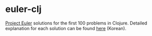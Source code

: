 # euler-clj

[Project Euler](http://projecteuler.net) solutions for the first 100 problems in Clojure. Detailed explanation for each solution can be found [here](https://ntalbs.github.io/tags/project-euler/) (Korean).
